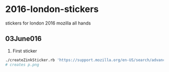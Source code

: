 # 2016-london-stickers
stickers for london 2016 mozilla all hands

## 03June016 

1. First sticker

```sh
./createZinkSticker.rb 'https://support.mozilla.org/en-US/search/advanced?answered_by=philipp&a=1&sortby=1&w=2'
# creates p.png
```